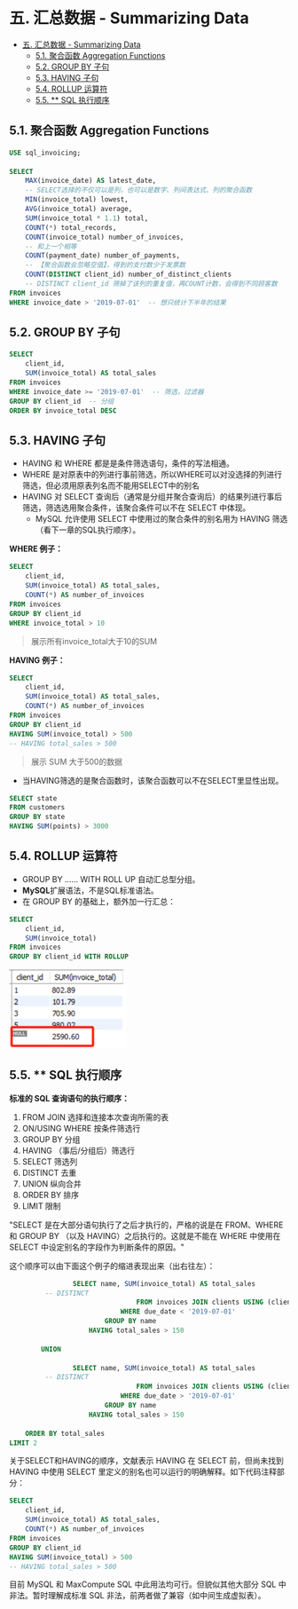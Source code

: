 # 五. 汇总数据 - Summarizing Data

- [五. 汇总数据 - Summarizing Data](#五-汇总数据---summarizing-data)
  - [5.1. 聚合函数 Aggregation Functions](#51-聚合函数-aggregation-functions)
  - [5.2. GROUP BY 子句](#52-group-by-子句)
  - [5.3. HAVING 子句](#53-having-子句)
  - [5.4. ROLLUP 运算符](#54-rollup-运算符)
  - [5.5. \*\* SQL 执行顺序](#55--sql-执行顺序)


## 5.1. 聚合函数 Aggregation Functions

```SQL
USE sql_invoicing;

SELECT 
    MAX(invoice_date) AS latest_date,  
    -- SELECT选择的不仅可以是列，也可以是数字、列间表达式、列的聚合函数
    MIN(invoice_total) lowest,
    AVG(invoice_total) average,
    SUM(invoice_total * 1.1) total,
    COUNT(*) total_records,
    COUNT(invoice_total) number_of_invoices, 
    -- 和上一个相等
    COUNT(payment_date) number_of_payments,  
    -- 【聚合函数会忽略空值】，得到的支付数少于发票数
    COUNT(DISTINCT client_id) number_of_distinct_clients
    -- DISTINCT client_id 筛掉了该列的重复值，再COUNT计数，会得到不同顾客数
FROM invoices
WHERE invoice_date > '2019-07-01'  -- 想只统计下半年的结果
```

## 5.2. GROUP BY 子句

```SQL
SELECT 
    client_id,  
    SUM(invoice_total) AS total_sales
FROM invoices
WHERE invoice_date >= '2019-07-01'  -- 筛选，过滤器
GROUP BY client_id  -- 分组
ORDER BY invoice_total DESC
```

## 5.3. HAVING 子句

- HAVING 和 WHERE 都是是条件筛选语句，条件的写法相通。
- WHERE 是对原表中的列进行事前筛选，所以WHERE可以对没选择的列进行筛选，但必须用原表列名而不能用SELECT中的别名
- HAVING 对 SELECT 查询后（通常是分组并聚合查询后）的结果列进行事后筛选，筛选选用聚合条件，该聚合条件可以不在 SELECT 中体现。
  - MySQL 允许使用 SELECT 中使用过的聚合条件的别名用为 HAVING 筛选（看下一章的SQL执行顺序）。

**WHERE 例子：**


```SQL
SELECT 
    client_id,
    SUM(invoice_total) AS total_sales,
    COUNT(*) AS number_of_invoices
FROM invoices
GROUP BY client_id
WHERE invoice_total > 10
```

> 展示所有invoice_total大于10的SUM

**HAVING 例子：**

```SQL
SELECT 
    client_id,
    SUM(invoice_total) AS total_sales,
    COUNT(*) AS number_of_invoices
FROM invoices
GROUP BY client_id
HAVING SUM(invoice_total) > 500
-- HAVING total_sales > 500
```

> 展示 SUM 大于500的数据

- 当HAVING筛选的是聚合函数时，该聚合函数可以不在SELECT里显性出现。

```SQL
SELECT state
FROM customers
GROUP BY state
HAVING SUM(points) > 3000
```

## 5.4. ROLLUP 运算符

- GROUP BY …… WITH ROLL UP 自动汇总型分组。
- **MySQL**扩展语法，不是SQL标准语法。
- 在 GROUP BY 的基础上，额外加一行汇总：

```SQL
SELECT 
    client_id,
    SUM(invoice_total)
FROM invoices
GROUP BY client_id WITH ROLLUP
```
<img src="assets/2023-12-13-23-55-30.png" alt="drawing" width="210"/>


## 5.5. ** SQL 执行顺序

**标准的 SQL 查询语句的执行顺序：**

1. FROM JOIN 选择和连接本次查询所需的表
2. ON/USING WHERE 按条件筛选行
3. GROUP BY 分组
4. HAVING （事后/分组后）筛选行
5. SELECT 筛选列
6. DISTINCT 去重
7. UNION 纵向合并
8. ORDER BY 排序
9. LIMIT 限制

"SELECT 是在大部分语句执行了之后才执行的，严格的说是在 FROM、WHERE 和 GROUP BY （以及 HAVING）之后执行的。这就是不能在 WHERE 中使用在 SELECT 中设定别名的字段作为判断条件的原因。"

这个顺序可以由下面这个例子的缩进表现出来（出右往左）：

```SQL
                SELECT name, SUM(invoice_total) AS total_sales
         -- DISTINCT
                                FROM invoices JOIN clients USING (client_id) 
                            WHERE due_date < '2019-07-01'
                        GROUP BY name  
                    HAVING total_sales > 150

        UNION

                SELECT name, SUM(invoice_total) AS total_sales
         -- DISTINCT
                                FROM invoices JOIN clients USING (client_id) 
                            WHERE due_date > '2019-07-01'
                        GROUP BY name  
                    HAVING total_sales > 150

    ORDER BY total_sales
LIMIT 2
```

关于SELECT和HAVING的顺序，文献表示 HAVING 在 SELECT 前，但尚未找到 HAVING 中使用 SELECT 里定义的别名也可以运行的明确解释。如下代码注释部分：

```SQL
SELECT 
    client_id,
    SUM(invoice_total) AS total_sales,
    COUNT(*) AS number_of_invoices
FROM invoices
GROUP BY client_id
HAVING SUM(invoice_total) > 500
-- HAVING total_sales > 500
```

目前 MySQL 和 MaxCompute SQL 中此用法均可行。但貌似其他大部分 SQL 中非法。暂时理解成标准 SQL 非法，前两者做了兼容（如中间生成虚拟表）。
